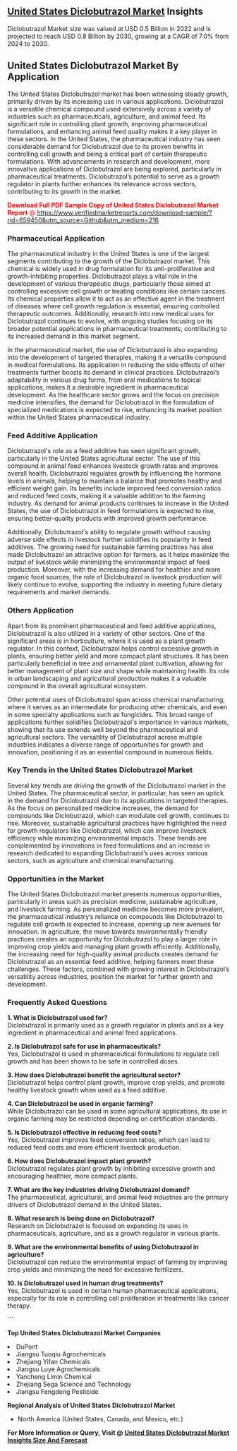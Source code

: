 <h2><a href="https://www.verifiedmarketreports.com/download-sample/?rid=659450&amp;utm_source=Github&amp;utm_medium=216" target="_blank">United States Diclobutrazol Market</a> Insights</h2><p>Diclobutrazol Market size was valued at USD 0.5 Billion in 2022 and is projected to reach USD 0.8 Billion by 2030, growing at a CAGR of 7.0% from 2024 to 2030.</p><p><h2>United States Diclobutrazol Market By Application</h2><p>The United States Diclobutrazol market has been witnessing steady growth, primarily driven by its increasing use in various applications. Diclobutrazol is a versatile chemical compound used extensively across a variety of industries such as pharmaceuticals, agriculture, and animal feed. Its significant role in controlling plant growth, improving pharmaceutical formulations, and enhancing animal feed quality makes it a key player in these sectors. In the United States, the pharmaceutical industry has seen considerable demand for Diclobutrazol due to its proven benefits in controlling cell growth and being a critical part of certain therapeutic formulations. With advancements in research and development, more innovative applications of Diclobutrazol are being explored, particularly in pharmaceutical treatments. Diclobutrazol’s potential to serve as a growth regulator in plants further enhances its relevance across sectors, contributing to its growth in the market. <p><span class=""><span style="color: #ff0000;"><strong>Download Full PDF Sample Copy of United States Diclobutrazol Market Report</strong> @ </span><a href="https://www.verifiedmarketreports.com/download-sample/?rid=659450&amp;utm_source=Github&amp;utm_medium=216" target="_blank">https://www.verifiedmarketreports.com/download-sample/?rid=659450&amp;utm_source=Github&amp;utm_medium=216</a></span></p></p><h3>Pharmaceutical Application</h3><p>The pharmaceutical industry in the United States is one of the largest segments contributing to the growth of the Diclobutrazol market. This chemical is widely used in drug formulation for its anti-proliferative and growth-inhibiting properties. Diclobutrazol plays a vital role in the development of various therapeutic drugs, particularly those aimed at controlling excessive cell growth or treating conditions like certain cancers. Its chemical properties allow it to act as an effective agent in the treatment of diseases where cell growth regulation is essential, ensuring controlled therapeutic outcomes. Additionally, research into new medical uses for Diclobutrazol continues to evolve, with ongoing studies focusing on its broader potential applications in pharmaceutical treatments, contributing to its increased demand in this market segment.<p>In the pharmaceutical market, the use of Diclobutrazol is also expanding into the development of targeted therapies, making it a versatile compound in medical formulations. Its application in reducing the side effects of other treatments further boosts its demand in clinical practices. Diclobutrazol’s adaptability in various drug forms, from oral medications to topical applications, makes it a desirable ingredient in pharmaceutical development. As the healthcare sector grows and the focus on precision medicine intensifies, the demand for Diclobutrazol in the formulation of specialized medications is expected to rise, enhancing its market position within the United States pharmaceutical industry.</p><h3>Feed Additive Application</h3><p>Diclobutrazol's role as a feed additive has seen significant growth, particularly in the United States agricultural sector. The use of this compound in animal feed enhances livestock growth rates and improves overall health. Diclobutrazol regulates growth by influencing the hormone levels in animals, helping to maintain a balance that promotes healthy and efficient weight gain. Its benefits include improved feed conversion ratios and reduced feed costs, making it a valuable addition to the farming industry. As demand for animal products continues to increase in the United States, the use of Diclobutrazol in feed formulations is expected to rise, ensuring better-quality products with improved growth performance.<p>Additionally, Diclobutrazol's ability to regulate growth without causing adverse side effects in livestock further solidifies its popularity in feed additives. The growing need for sustainable farming practices has also made Diclobutrazol an attractive option for farmers, as it helps maximize the output of livestock while minimizing the environmental impact of feed production. Moreover, with the increasing demand for healthier and more organic food sources, the role of Diclobutrazol in livestock production will likely continue to evolve, supporting the industry in meeting future dietary requirements and market demands.</p><h3>Others Application</h3><p>Apart from its prominent pharmaceutical and feed additive applications, Diclobutrazol is also utilized in a variety of other sectors. One of the significant areas is in horticulture, where it is used as a plant growth regulator. In this context, Diclobutrazol helps control excessive growth in plants, ensuring better yield and more compact plant structures. It has been particularly beneficial in tree and ornamental plant cultivation, allowing for better management of plant size and shape while maintaining health. Its role in urban landscaping and agricultural production makes it a valuable compound in the overall agricultural ecosystem.<p>Other potential uses of Diclobutrazol span across chemical manufacturing, where it serves as an intermediate for producing other chemicals, and even in some specialty applications such as fungicides. This broad range of applications further solidifies Diclobutrazol's importance in various markets, showing that its use extends well beyond the pharmaceutical and agricultural sectors. The versatility of Diclobutrazol across multiple industries indicates a diverse range of opportunities for growth and innovation, positioning it as an essential compound in numerous fields.</p><h3>Key Trends in the United States Diclobutrazol Market</h3><p>Several key trends are driving the growth of the Diclobutrazol market in the United States. The pharmaceutical sector, in particular, has seen an uptick in the demand for Diclobutrazol due to its applications in targeted therapies. As the focus on personalized medicine increases, the demand for compounds like Diclobutrazol, which can modulate cell growth, continues to rise. Moreover, sustainable agricultural practices have highlighted the need for growth regulators like Diclobutrazol, which can improve livestock efficiency while minimizing environmental impacts. These trends are complemented by innovations in feed formulations and an increase in research dedicated to expanding Diclobutrazol’s uses across various sectors, such as agriculture and chemical manufacturing.</p><h3>Opportunities in the Market</h3><p>The United States Diclobutrazol market presents numerous opportunities, particularly in areas such as precision medicine, sustainable agriculture, and livestock farming. As personalized medicine becomes more prevalent, the pharmaceutical industry’s reliance on compounds like Diclobutrazol to regulate cell growth is expected to increase, opening up new avenues for innovation. In agriculture, the move towards environmentally friendly practices creates an opportunity for Diclobutrazol to play a larger role in improving crop yields and managing plant growth efficiently. Additionally, the increasing need for high-quality animal products creates demand for Diclobutrazol as an essential feed additive, helping farmers meet these challenges. These factors, combined with growing interest in Diclobutrazol’s versatility across industries, position the market for further growth and development.</p><h3>Frequently Asked Questions</h3><p><strong>1. What is Diclobutrazol used for?</strong><br>Diclobutrazol is primarily used as a growth regulator in plants and as a key ingredient in pharmaceutical and animal feed applications.</p><p><strong>2. Is Diclobutrazol safe for use in pharmaceuticals?</strong><br>Yes, Diclobutrazol is used in pharmaceutical formulations to regulate cell growth and has been shown to be safe in controlled doses.</p><p><strong>3. How does Diclobutrazol benefit the agricultural sector?</strong><br>Diclobutrazol helps control plant growth, improve crop yields, and promote healthy livestock growth when used as a feed additive.</p><p><strong>4. Can Diclobutrazol be used in organic farming?</strong><br>While Diclobutrazol can be used in some agricultural applications, its use in organic farming may be restricted depending on certification standards.</p><p><strong>5. Is Diclobutrazol effective in reducing feed costs?</strong><br>Yes, Diclobutrazol improves feed conversion ratios, which can lead to reduced feed costs and more efficient livestock production.</p><p><strong>6. How does Diclobutrazol impact plant growth?</strong><br>Diclobutrazol regulates plant growth by inhibiting excessive growth and encouraging healthier, more compact plants.</p><p><strong>7. What are the key industries driving Diclobutrazol demand?</strong><br>The pharmaceutical, agricultural, and animal feed industries are the primary drivers of Diclobutrazol demand in the United States.</p><p><strong>8. What research is being done on Diclobutrazol?</strong><br>Research on Diclobutrazol is focused on expanding its uses in pharmaceuticals, agriculture, and as a growth regulator in various plants.</p><p><strong>9. What are the environmental benefits of using Diclobutrazol in agriculture?</strong><br>Diclobutrazol can reduce the environmental impact of farming by improving crop yields and minimizing the need for excessive fertilizers.</p><p><strong>10. Is Diclobutrazol used in human drug treatments?</strong><br>Yes, Diclobutrazol is used in certain human pharmaceutical applications, especially for its role in controlling cell proliferation in treatments like cancer therapy.</p>```</p><p><strong>Top United States Diclobutrazol Market Companies</strong></p><div data-test-id=""><p><li>DuPont</li><li> Jiangsu Tuoqiu Agrochemicals</li><li> Zhejiang Yifan Chemicals</li><li> Jiangsu Luye Agrochemicals</li><li> Yancheng Limin Chemical</li><li> Zhejiang Sega Science and Technology</li><li> Jiangsu Fengdeng Pesticide</li></p><div><strong>Regional Analysis of&nbsp;United States Diclobutrazol Market</strong></div><ul><li dir="ltr"><p dir="ltr">North America&nbsp;(United States, Canada, and Mexico, etc.)</p></li></ul><p><strong>For More Information or Query, Visit @&nbsp;</strong><strong><a href="https://www.verifiedmarketreports.com/product/diclobutrazol-market/?utm_source=Github&amp;utm_medium=216" target="_blank">United States Diclobutrazol Market Insights Size And Forecast</a></strong></p></div>
